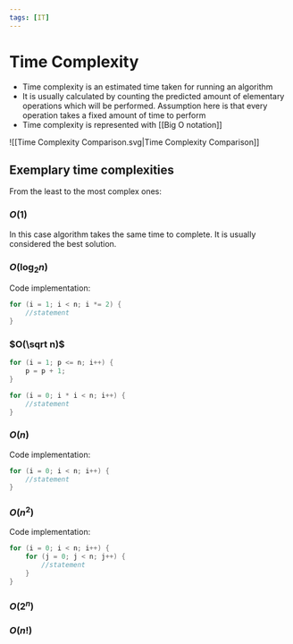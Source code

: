 ```yaml
---
tags: [IT]
---
```

# Time Complexity
- Time complexity is an estimated time taken for running an algorithm
- It is usually calculated by counting the predicted amount of elementary operations which will be performed. Assumption here is that every operation takes a fixed amount of time to perform
- Time complexity is represented with [[Big O notation]]

![[Time Complexity Comparison.svg|Time Complexity Comparison]]
## Exemplary time complexities
From the least to the most complex ones:
### $O(1)$
In this case algorithm takes the same time to complete.  It is usually considered the best solution.
### $O(\log _2 n)$
Code implementation:
```C++
for (i = 1; i < n; i *= 2) {
	//statement
}
```
### $O(\sqrt n)$
```C++
for (i = 1; p <= n; i++) {
	p = p + 1;
}
```

```C++
for (i = 0; i * i < n; i++) {
	//statement
}
```
### $O(n)$
Code implementation:
```C++
for (i = 0; i < n; i++) {
	//statement
}
```
### $O(n^2)$
Code implementation:
```C++
for (i = 0; i < n; i++) {
	for (j = 0; j < n; j++) {
		//statement
	}
}
```
### $O(2^n)$
### $O(n!)$